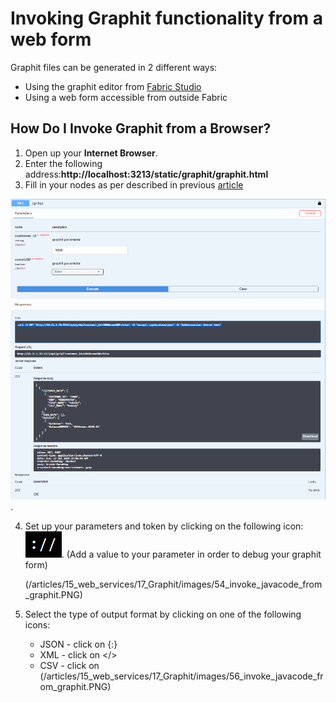 # Invoking Graphit functionality from a web form

Graphit files can be generated in 2 different ways:
- Using the graphit editor from [Fabric Studio](/articles/15_web_services/17_Graphit/02_create_and_edit_a_graphit_file.md)
- Using a web form accessible from outside Fabric

## How Do I Invoke Graphit from a Browser?

1.  Open up your  **Internet Browser**. 
2.  Enter the following address:**http://localhost:3213/static/graphit/graphit.html**
3.  Fill in your nodes as per described in previous [article](/articles/15_web_services/17_Graphit/02_create_and_edit_a_graphit_file.md)

![](/articles/15_web_services/17_Graphit/images/52_invoke_javacode_from_graphit.PNG).

4. Set up your parameters and token by clicking on the following icon: ![](/articles/15_web_services/17_Graphit/images/53_invoke_javacode_from_graphit.PNG). (Add a value to your parameter in order to debug your graphit form)

   (/articles/15_web_services/17_Graphit/images/54_invoke_javacode_from_graphit.PNG)

5. Select the type of output format by clicking on one of the following icons: [](/articles/15_web_services/17_Graphit/images/55_invoke_javacode_from_graphit.PNG)

   - JSON - click on {:}
   - XML - click on </>
   - CSV - click on (/articles/15_web_services/17_Graphit/images/56_invoke_javacode_from_graphit.PNG)

   











